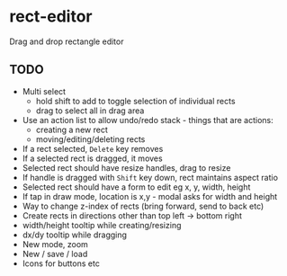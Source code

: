 # rect-editor

Drag and drop rectangle editor

## TODO

- Multi select 
  - hold shift to add to toggle selection of individual rects
  - drag to select all in drag area
- Use an action list to allow undo/redo stack - things that are actions:
  - creating a new rect
  - moving/editing/deleting rects
- If a rect selected, `Delete` key removes
- If a selected rect is dragged, it moves
- Selected rect should have resize handles, drag to resize
- If handle is dragged with `Shift` key down, rect maintains aspect ratio
- Selected rect should have a form to edit eg x, y, width, height
- If tap in draw mode, location is x,y - modal asks for width and height
- Way to change z-index of rects (bring forward, send to back etc)
- Create rects in directions other than top left -> bottom right
- width/height tooltip while creating/resizing
- dx/dy tooltip while dragging
- New mode, zoom
- New / save / load
- Icons for buttons etc
